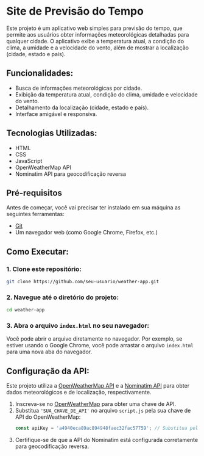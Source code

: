 # Site de Previsão do Tempo

Este projeto é um aplicativo web simples para previsão do tempo, que permite aos usuários obter informações meteorológicas detalhadas para qualquer cidade. O aplicativo exibe a temperatura atual, a condição do clima, a umidade e a velocidade do vento, além de mostrar a localização (cidade, estado e país).

## Funcionalidades:
- Busca de informações meteorológicas por cidade.
- Exibição da temperatura atual, condição do clima, umidade e velocidade do vento.
- Detalhamento da localização (cidade, estado e país).
- Interface amigável e responsiva.

## Tecnologias Utilizadas:
- HTML
- CSS
- JavaScript
- OpenWeatherMap API
- Nominatim API para geocodificação reversa

## Pré-requisitos
Antes de começar, você vai precisar ter instalado em sua máquina as seguintes ferramentas:
- [Git](https://git-scm.com)
- Um navegador web (como Google Chrome, Firefox, etc.)

## Como Executar:
### 1. Clone este repositório:
```bash
git clone https://github.com/seu-usuario/weather-app.git
```

### 2. Navegue até o diretório do projeto:
```bash
cd weather-app
```

### 3. Abra o arquivo `index.html` no seu navegador:
Você pode abrir o arquivo diretamente no navegador. Por exemplo, se estiver usando o Google Chrome, você pode arrastar o arquivo `index.html` para uma nova aba do navegador.

## Configuração da API:
Este projeto utiliza a [OpenWeatherMap API](https://openweathermap.org/api) e a [Nominatim API](https://nominatim.org/release-docs/develop/api/Search/) para obter dados meteorológicos e de localização, respectivamente.

1. Inscreva-se no [OpenWeatherMap](https://home.openweathermap.org/users/sign_up) para obter uma chave de API.
2. Substitua `'SUA_CHAVE_DE_API'` no arquivo `script.js` pela sua chave de API do OpenWeatherMap:
   ```javascript
   const apiKey = 'a4940eca89ac894948faec32fac57759'; // Substitua pela sua chave da API
   ```
3. Certifique-se de que a API do Nominatim está configurada corretamente para geocodificação reversa.



